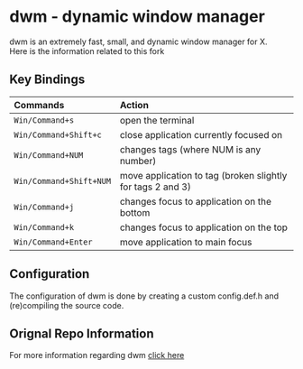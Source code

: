 dwm - dynamic window manager
============================
dwm is an extremely fast, small, and dynamic window manager for X.  
Here is the information related to this fork 

Key Bindings 
-------------

| Commands                  | Action                                                     |   
|:--------------------------|:-----------------------------------------------------------| 
| `Win/Command+s`           | open the terminal                                          |
| `Win/Command+Shift+c`     | close application currently focused on                     |
| `Win/Command+NUM`         | changes tags (where NUM is any number)                     |
| `Win/Command+Shift+NUM`   | move application to tag (broken slightly for tags 2 and 3) |
| `Win/Command+j`           | changes focus to application on the bottom                 |
| `Win/Command+k`           | changes focus to application on the top                    |
| `Win/Command+Enter`       | move application to main focus                             |

Configuration
-------------
The configuration of dwm is done by creating a custom config.def.h
and (re)compiling the source code.

Orignal Repo Information
------------------------
For more information regarding dwm [click here](https://dwm.suckless.org/tutorial/)
